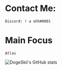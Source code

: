 # Contact Me:
    Discord: ! a ehh#0001
# Main Focus 
    Atlas

![DogeSkii's GitHub stats](https://github-readme-stats.vercel.app/api?username=DogeSkii&count_private=true&show_icons=true&theme=dark) 
